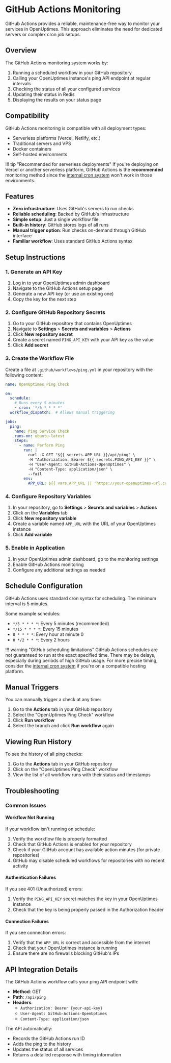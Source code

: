 # GitHub Actions Monitoring

GitHub Actions provides a reliable, maintenance-free way to monitor your services in OpenUptimes. This approach eliminates the need for dedicated servers or complex cron job setups.

## Overview

The GitHub Actions monitoring system works by:

1. Running a scheduled workflow in your GitHub repository
2. Calling your OpenUptimes instance's ping API endpoint at regular intervals
3. Checking the status of all your configured services
4. Updating their status in Redis
5. Displaying the results on your status page

## Compatibility

GitHub Actions monitoring is compatible with all deployment types:

- Serverless platforms (Vercel, Netlify, etc.)
- Traditional servers and VPS
- Docker containers
- Self-hosted environments

!!! tip "Recommended for serverless deployments"
    If you're deploying on Vercel or another serverless platform, GitHub Actions is the **recommended** monitoring method since the [internal cron system](cron-system.md) won't work in those environments.

## Features

- **Zero infrastructure**: Uses GitHub's servers to run checks
- **Reliable scheduling**: Backed by GitHub's infrastructure
- **Simple setup**: Just a single workflow file
- **Built-in history**: GitHub stores logs of all runs
- **Manual trigger option**: Run checks on-demand through GitHub interface
- **Familiar workflow**: Uses standard GitHub Actions syntax

## Setup Instructions

### 1. Generate an API Key

1. Log in to your OpenUptimes admin dashboard
2. Navigate to the GitHub Actions setup page
3. Generate a new API key (or use an existing one)
4. Copy the key for the next step

### 2. Configure GitHub Repository Secrets

1. Go to your GitHub repository that contains OpenUptimes
2. Navigate to **Settings** > **Secrets and variables** > **Actions**
3. Click **New repository secret**
4. Create a secret named `PING_API_KEY` with your API key as the value
5. Click **Add secret**

### 3. Create the Workflow File

Create a file at `.github/workflows/ping.yml` in your repository with the following content:

```yaml
name: OpenUptimes Ping Check

on:
  schedule:
    # Runs every 5 minutes
    - cron: '*/5 * * * *'
  workflow_dispatch:  # Allows manual triggering

jobs:
  ping:
    name: Ping Service Check
    runs-on: ubuntu-latest
    steps:
      - name: Perform Ping
        run: |
          curl -X GET "${{ secrets.APP_URL }}/api/ping" \
          -H "Authorization: Bearer ${{ secrets.PING_API_KEY }}" \
          -H "User-Agent: GitHub-Actions-OpenUptimes" \
          -H "Content-Type: application/json" \
          --fail
        env:
          APP_URL: ${{ vars.APP_URL || 'https://your-openuptimes-url.com' }}
```

### 4. Configure Repository Variables

1. In your repository, go to **Settings** > **Secrets and variables** > **Actions**
2. Click on the **Variables** tab
3. Click **New repository variable**
4. Create a variable named `APP_URL` with the URL of your OpenUptimes instance
5. Click **Add variable**

### 5. Enable in Application

1. In your OpenUptimes admin dashboard, go to the monitoring settings
2. Enable GitHub Actions monitoring
3. Configure any additional settings as needed

## Schedule Configuration

GitHub Actions uses standard cron syntax for scheduling. The minimum interval is 5 minutes.

Some example schedules:

- `*/5 * * * *`: Every 5 minutes (recommended)
- `*/15 * * * *`: Every 15 minutes
- `0 * * * *`: Every hour at minute 0
- `0 */2 * * *`: Every 2 hours

!!! warning "GitHub scheduling limitations"
    GitHub Actions schedules are not guaranteed to run at the exact specified time. There may be delays, especially during periods of high GitHub usage. For more precise timing, consider the [internal cron system](cron-system.md) if you're on a compatible hosting platform.

## Manual Triggers

You can manually trigger a check at any time:

1. Go to the **Actions** tab in your GitHub repository
2. Select the "OpenUptimes Ping Check" workflow
3. Click **Run workflow**
4. Select the branch and click **Run workflow** again

## Viewing Run History

To see the history of all ping checks:

1. Go to the **Actions** tab in your GitHub repository
2. Click on the "OpenUptimes Ping Check" workflow
3. View the list of all workflow runs with their status and timestamps

## Troubleshooting

### Common Issues

#### Workflow Not Running

If your workflow isn't running on schedule:

1. Verify the workflow file is properly formatted
2. Check that GitHub Actions is enabled for your repository
3. Check if your GitHub account has available action minutes (for private repositories)
4. GitHub may disable scheduled workflows for repositories with no recent activity

#### Authentication Failures

If you see 401 (Unauthorized) errors:

1. Verify the `PING_API_KEY` secret matches the key in your OpenUptimes instance
2. Check that the key is being properly passed in the Authorization header

#### Connection Failures

If you see connection errors:

1. Verify that the `APP_URL` is correct and accessible from the internet
2. Check that your OpenUptimes instance is running
3. Ensure there are no firewalls blocking GitHub's IPs

## API Integration Details

The GitHub Actions workflow calls your ping API endpoint with:

- **Method**: GET
- **Path**: `/api/ping`
- **Headers**:
  - `Authorization: Bearer {your-api-key}`
  - `User-Agent: GitHub-Actions-OpenUptimes`
  - `Content-Type: application/json`

The API automatically:
- Records the GitHub Actions run ID
- Adds the ping to the history
- Updates the status of all services
- Returns a detailed response with timing information 